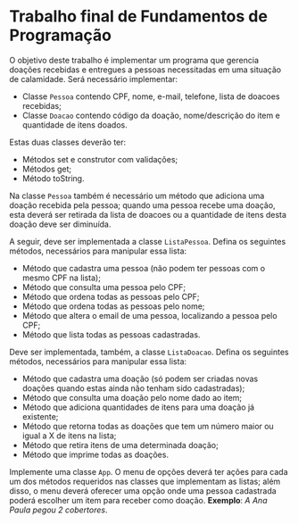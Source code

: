 # Trabalho final de Fundamentos de Programação

O objetivo deste trabalho é implementar um programa que gerencia doações recebidas e entregues a pessoas necessitadas em uma situação de calamidade. Será necessário implementar:

- Classe `Pessoa` contendo CPF, nome, e-mail, telefone, lista de doacoes recebidas;
- Classe `Doacao` contendo código da doação, nome/descrição do item e quantidade de itens doados.

Estas duas classes deverão ter:

- Métodos set e construtor com validações;
- Métodos get;
- Método toString.

Na classe `Pessoa` também é necessário um método que adiciona uma doação recebida pela pessoa; quando uma pessoa recebe uma doação, esta deverá ser retirada da lista de doacoes ou a quantidade de itens desta doação deve ser diminuída.

A seguir, deve ser implementada a classe `ListaPessoa`. Defina os seguintes métodos, necessários para manipular essa lista:

- Método que cadastra uma pessoa (não podem ter pessoas com o mesmo CPF na lista);
- Método que consulta uma pessoa pelo CPF;
- Método que ordena todas as pessoas pelo CPF;
- Método que ordena todas as pessoas pelo nome;
- Método que altera o email de uma pessoa, localizando a pessoa pelo CPF;
- Método que lista todas as pessoas cadastradas.


Deve ser implementada, também, a classe `ListaDoacao`. Defina os seguintes métodos, necessários para manipular essa lista:

- Método que cadastra uma doação (só podem ser criadas novas doações quando estas ainda não tenham sido cadastradas);
- Método que consulta uma doação pelo nome dado ao item;
- Método que adiciona quantidades de itens para uma doação já existente;
- Método que retorna todas as doações que tem um número maior ou igual a X de itens na lista;
- Método que retira itens de uma determinada doação;
- Método que imprime todas as doações.

Implemente uma classe `App`. O menu de opções deverá ter ações para cada um dos métodos requeridos nas classes que implementam as listas; além disso, o menu deverá oferecer uma opção onde uma pessoa cadastrada poderá escolher um item para receber como doação.
**Exemplo**: _A Ana Paula pegou 2 cobertores_.

